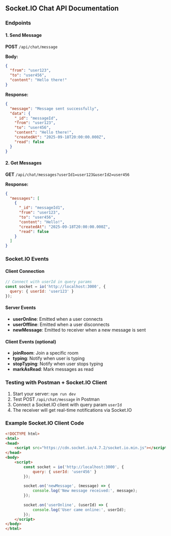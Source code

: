 ## Socket.IO Chat API Documentation

### Endpoints

#### 1. Send Message
**POST** `/api/chat/message`

**Body:**
```json
{
  "from": "user123",
  "to": "user456", 
  "content": "Hello there!"
}
```

**Response:**
```json
{
  "message": "Message sent successfully",
  "data": {
    "_id": "messageId",
    "from": "user123",
    "to": "user456",
    "content": "Hello there!",
    "createdAt": "2025-09-18T20:00:00.000Z",
    "read": false
  }
}
```

#### 2. Get Messages
**GET** `/api/chat/messages?userId1=user123&userId2=user456`

**Response:**
```json
{
  "messages": [
    {
      "_id": "messageId1",
      "from": "user123",
      "to": "user456",
      "content": "Hello!",
      "createdAt": "2025-09-18T20:00:00.000Z",
      "read": false
    }
  ]
}
```

### Socket.IO Events

#### Client Connection
```javascript
// Connect with userId in query params
const socket = io('http://localhost:3000', {
  query: { userId: 'user123' }
});
```

#### Server Events

- **userOnline**: Emitted when a user connects
- **userOffline**: Emitted when a user disconnects  
- **newMessage**: Emitted to receiver when a new message is sent

#### Client Events (optional)

- **joinRoom**: Join a specific room
- **typing**: Notify when user is typing
- **stopTyping**: Notify when user stops typing
- **markAsRead**: Mark messages as read

### Testing with Postman + Socket.IO Client

1. Start your server: `npm run dev`
2. Test POST `/api/chat/message` in Postman
3. Connect a Socket.IO client with query param `userId`
4. The receiver will get real-time notifications via Socket.IO

### Example Socket.IO Client Code

```html
<!DOCTYPE html>
<html>
<head>
    <script src="https://cdn.socket.io/4.7.2/socket.io.min.js"></script>
</head>
<body>
    <script>
        const socket = io('http://localhost:3000', {
            query: { userId: 'user456' }
        });
        
        socket.on('newMessage', (message) => {
            console.log('New message received:', message);
        });
        
        socket.on('userOnline', (userId) => {
            console.log('User came online:', userId);
        });
    </script>
</body>
</html>
```

